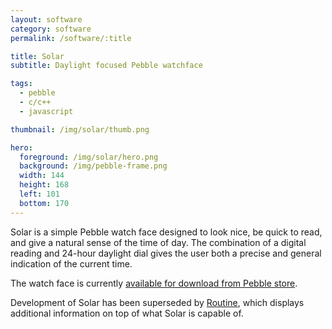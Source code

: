 ```yaml
---
layout: software
category: software
permalink: /software/:title

title: Solar
subtitle: Daylight focused Pebble watchface

tags:
  - pebble
  - c/c++
  - javascript

thumbnail: /img/solar/thumb.png

hero:
  foreground: /img/solar/hero.png
  background: /img/pebble-frame.png
  width: 144
  height: 168
  left: 101
  bottom: 170
---
```

Solar is a simple Pebble watch face designed to look nice, be quick to read, and give a natural sense of the time of day.
The combination of a digital reading and 24-hour daylight dial gives the user both a precise and general indication of the current time.

The watch face is currently [available for download from Pebble store](https://apps.getpebble.com/en_US/application/52f9da3f260ca5d3ab000135).

Development of Solar has been superseded by [Routine](./Routine), which displays additional information on top of what Solar is capable of.
